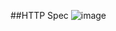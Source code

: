 ##HTTP Spec
![image](https://user-images.githubusercontent.com/70207093/151931506-ff2b0644-db1e-4a41-90ce-7de37773ea02.png)
